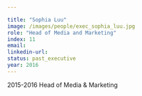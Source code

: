 ```yaml
---

title: "Sophia Luu"
image: /images/people/exec_sophia_luu.jpg
role: "Head of Media and Marketing"
index: 11
email:
linkedin-url:
status: past_executive
year: 2016
---
```

2015-2016 Head of Media & Marketing

